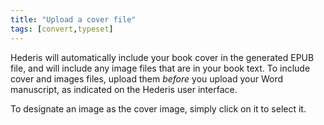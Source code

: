 ```yaml
---
title: "Upload a cover file"
tags: [convert,typeset]
---
```

 
<html><body><section data-type="chapter" class="hsecchapter" data-hederis-type="hsecchapter" id="upload-a-cover" data-pi-attrs="id: upload-a-cover; data-tags: convert,typeset;" role="doc-chapter" data-tags="convert,typeset" data-author-name=" " data-book-title=" " title="Upload a cover file"><p class="hblkp" data-hederis-type="hblkp" id="poprUPK8E">Hederis will automatically include your book cover in the generated EPUB file, and will include any image files that are in your book text. To include cover and images files, upload them <em data-hederis-type="hspanem" id="pdkbRCboN">before </em>you upload your Word manuscript, as indicated on the Hederis user interface.</p><p class="hblkp" data-hederis-type="hblkp" id="p9lcDyb8R">To designate an image as the cover image, simply click on it to select it.</p></section></body></html>
